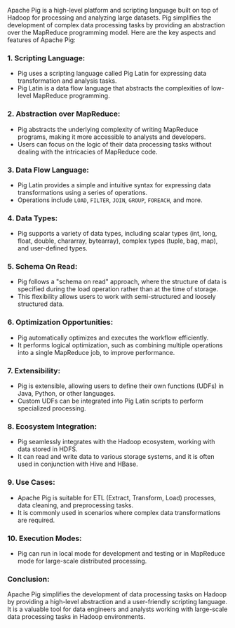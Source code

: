 Apache Pig is a high-level platform and scripting language built on top of Hadoop for processing and analyzing large datasets. Pig simplifies the development of complex data processing tasks by providing an abstraction over the MapReduce programming model. Here are the key aspects and features of Apache Pig:

### 1. **Scripting Language:**
- Pig uses a scripting language called Pig Latin for expressing data transformation and analysis tasks.
- Pig Latin is a data flow language that abstracts the complexities of low-level MapReduce programming.

### 2. **Abstraction over MapReduce:**
- Pig abstracts the underlying complexity of writing MapReduce programs, making it more accessible to analysts and developers.
- Users can focus on the logic of their data processing tasks without dealing with the intricacies of MapReduce code.

### 3. **Data Flow Language:**
- Pig Latin provides a simple and intuitive syntax for expressing data transformations using a series of operations.
- Operations include `LOAD`, `FILTER`, `JOIN`, `GROUP`, `FOREACH`, and more.

### 4. **Data Types:**
- Pig supports a variety of data types, including scalar types (int, long, float, double, chararray, bytearray), complex types (tuple, bag, map), and user-defined types.

### 5. **Schema On Read:**
- Pig follows a "schema on read" approach, where the structure of data is specified during the load operation rather than at the time of storage.
- This flexibility allows users to work with semi-structured and loosely structured data.

### 6. **Optimization Opportunities:**
- Pig automatically optimizes and executes the workflow efficiently.
- It performs logical optimization, such as combining multiple operations into a single MapReduce job, to improve performance.

### 7. **Extensibility:**
- Pig is extensible, allowing users to define their own functions (UDFs) in Java, Python, or other languages.
- Custom UDFs can be integrated into Pig Latin scripts to perform specialized processing.

### 8. **Ecosystem Integration:**
- Pig seamlessly integrates with the Hadoop ecosystem, working with data stored in HDFS.
- It can read and write data to various storage systems, and it is often used in conjunction with Hive and HBase.

### 9. **Use Cases:**
- Apache Pig is suitable for ETL (Extract, Transform, Load) processes, data cleaning, and preprocessing tasks.
- It is commonly used in scenarios where complex data transformations are required.

### 10. **Execution Modes:**
- Pig can run in local mode for development and testing or in MapReduce mode for large-scale distributed processing.

### Conclusion:
Apache Pig simplifies the development of data processing tasks on Hadoop by providing a high-level abstraction and a user-friendly scripting language. It is a valuable tool for data engineers and analysts working with large-scale data processing tasks in Hadoop environments.
